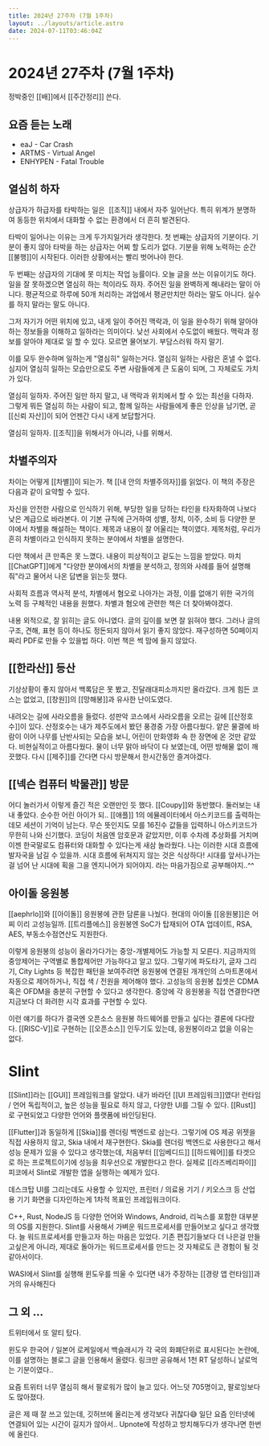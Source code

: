 ```yaml
---
title: 2024년 27주차 (7월 1주차)
layout: ../layouts/article.astro
date: 2024-07-11T03:46:04Z
---
```


# 2024년 27주차 (7월 1주차)

정박중인 [[배]]에서 [[주간정리]] 쓴다.

## 요즘 듣는 노래

- eaJ - Car Crash
- ARTMS - Virtual Angel
- ENHYPEN - Fatal Trouble

## 열심히 하자

상급자가 하급자를 타박하는 일은  [[조직]] 내에서 자주 일어난다. 특히 위계가 분명하여 동등한 위치에서 대화할 수 없는 환경에서 더 흔히 발견된다.

타박이 일어나는 이유는 크게 두가지일거라 생각한다. 첫 번째는 상급자의 기분이다. 기분이 좋지 않아 타박을 하는 상급자는 어찌 할 도리가 없다. 기분을 위해 노력하는 순간 [[불행]]이 시작된다. 이러한 상황에서는 빨리 벗어나야 한다.

두 번째는 상급자의 기대에 못 미치는 작업 능률이다. 오늘 글을 쓰는 이유이기도 하다. 일을 잘 못하겠으면 열심히 하는 척이라도 하자. 주어진 일을 완벽하게 해내라는 말이 아니다. 평균적으로 하루에 50개 처리하는 과업에서 평균만치만 하라는 말도 아니다. 실수를 하지 말라는 말도 아니다.

그저 자기가 어떤 위치에 있고, 내게 일이 주어진 맥락과, 이 일을 완수하기 위해 알아야 하는 정보들을 이해하고 일하라는 의미이다. 낮선 사회에서 수도없이 배웠다. 맥락과 정보를 알아야 제대로 일 할 수 있다. 모르면 물어보기. 부담스러워 하지 말기.

이를 모두 완수하며 일하는게 "열심히" 일하는거다. 열심히 일하는 사람은 혼낼 수 없다. 심지어 열심히 일하는 모습만으로도 주변 사람들에게 큰 도움이 되며, 그 자체로도 가치가 있다.

열심히 일하자. 주어진 일만 하지 말고, 내 맥락과 위치에서 할 수 있는 최선을 다하자. 그렇게 뭐든 열심히 하는 사람이 되고, 함께 일하는 사람들에게 좋은 인상을 남기면, 곧 [[신뢰 자산]]이 되어 언젠간 다시 내게 보답할거다.

열심히 일하자. [[조직]]을 위해서가 아니라, 나를 위해서.

## 차별주의자

차이는 어떻게 [[차별]]이 되는가. 책 [[내 안의 차별주의자]]를 읽었다. 이 책의 주장은 다음과 같이 요약할 수 있다.

자신을 안전한 사람으로 인식하기 위해, 부당한 일을 당하는 타인을 타자화하여 나보다 낮은 계급으로 바라본다.
이 기본 규칙에 근거하여 성별, 정치, 이주, 소비 등 다양한 분야에서 차별을 해설하는 책이다. 제목과 내용이 잘 어울리는 책이였다. 제목처럼, 우리가 흔히 차별이라고 인식하지 못하는 분야에서 차별을 설명한다.

다만 책에서 큰 만족은 못 느꼈다. 내용이 피상적이고 겉도는 느낌을 받았다. 마치 [[ChatGPT]]에게 "다양한 분야에서의 차별을 분석하고, 정의와 사례를 들어 설명해줘"라고 물어서 나온 답변을 읽는듯 했다.

사회적 흐름과 역사적 분석, 차별에서 혐오로 나아가는 과정, 이를 없애기 위한 국가의 노력 등 구체적인 내용을 원했다. 차별과 혐오에 관련한 책은 더 찾아봐야겠다.

내용 외적으로, 잘 읽히는 글도 아니였다. 글의 깊이를 보면 잘 읽혀야 했다. 그러나 글의 구조, 견해, 표현 등이 하나도 정돈되지 않아서 읽기 좋지 않았다. 재구성하면 50페이지짜리 PDF로 만들 수 있을법 하다. 이번 책은 썩 맘에 들지 않았다.

## [[한라산]] 등산

기상상황이 좋지 않아서 백록담은 못 봤고, 진달래대피소까지만 올라갔다. 크게 힘든 코스는 없었고, [[창원]]의 [[망해봉]]과 유사한 난이도였다.

내려오는 길에 사라오름을 들렀다. 성판악 코스에서 사라오름을 오르는 길에 [[산정호수]]이 있다. 산정호수는 내가 제주도에서 봤던 풍경중 가장 아름다웠다. 얕은 물결에 바람이 이어 나무를 난반사되는 모습을 보니, 어린이 만화영화 속 한 장면에 온 것만 같았다. 비현실적이고 아름다웠다. 물이 너무 맑아 바닥이 다 보였는데, 어떤 방해물 없이 깨끗했다. 다시 [[제주]]를 간다면 다시 방문해서 한시간동안 즐겨야겠다.

## [[넥슨 컴퓨터 박물관]] 방문

어디 놀러가서 이렇게 즐긴 적은 오랜만인 듯 했다. [[Coupy]]와 동반했다. 둘러보는 내내 좋았다. 순수한 어린 아이가 되.. [[애플]] 1의 에뮬레이터에서 아스키코드를 출력하는 데모 세션이 기억이 남는다. 무슨 뜻인지도 모를 16진수 값들을 입력하니 아스키코드가 무한히 나와 신기했다. 코딩이 처음엔 암호문과 같았지만, 이후 수차례 추상화를 거치며 이젠 한국말로도 컴퓨터와 대화할 수 있다는게 새삼 놀라웠다. 나는 이러한 시대 흐름에 발자국을 남길 수 있을까. 시대 흐름에 뒤쳐지지 않는 것은 식상하다! 시대를 앞서나가는걸 넘어 난 시대에 획을 그을 엔지니어가 되어야지. 라는 마음가짐으로 공부해야지..^^

## 아이돌 응원봉

[[aephrlo]]와 [[아이돌]] 응원봉에 관한 담론을 나눴다. 현대의 아이돌 [[응원봉]]은 어찌 이리 고성능일까. [[트리플에스]] 응원봉엔 SoC가 탑재되어 OTA 업데이트, RSA, AES, 부동소수점연산도 지원한다.

이렇게 응원봉의 성능이 올라가다가는 중앙-개별제어도 가능할 지 모른다. 지금까지의 중앙제어는 구역별로 통합제어만 가능하다고 알고 있다. 그렇기에 파도타기, 글자 그리기, City Lights 등 복잡한 패턴을 보여주려면 응원봉에 연결된 개개인의 스마트폰에서 자동으로 제어하거나, 직접 색 / 전원을 제어해야 했다.
고성능의 응원봉 칩셋은 CDMA 혹은 OFDM을 충분히 구현할 수 있다고 생각한다. 중앙에 각 응원봉을 직접 연결한다면 지금보다 더 화려한 시각 효과를 구현할 수 있다.

이런 얘기를 하다가 결국엔 오픈소스 응원봉 하드웨어를 만들고 싶다는 결론에 다다랐다. [[RISC-V]]로 구현하는 [[오픈소스]] 인두기도 있는데, 응원봉이라고 없을 이유는 없다.

# Slint

[[Slint]]라는 [[GUI]] 프레임워크를 알았다. 내가 바라던 [[UI 프레임워크]]였다! 런타임 / 언어 독립적이고, 높은 성능을 필요로 하지 않고, 다양한 UI를 그릴 수 있다. [[Rust]]로 구현되었고 다양한 언어와 플랫폼에 바인딩된다.

[[Flutter]]과 동일하게 [[Skia]]를 렌더링 백엔드로 삼는다. 그렇기에 OS 제공 위젯을 직접 사용하지 않고, Skia 내에서 재구현한다. Skia를 렌더링 백엔드로 사용한다고 해서 성능 문제가 있을 수 있다고 생각했는데, 처음부터 [[임베디드]] [[하드웨어]]를 타겟으로 하는 프로젝트이기에 성능을 최우선으로 개발한다고 한다. 실제로 [[라즈베리파이]] 피코에서 Slint로 개발한 앱을 실행하는 예제가 있다.

데스크탑 UI를 그리는데도 사용할 수 있지만, 프린터 / 의료용 기기 / 키오스크 등 산업용 기기 화면을 디자인하는게 1차적 목표인 프레임워크이다.

C++, Rust, NodeJS 등 다양한 언어와 Windows, Android, 리눅스를 포함한 대부분의 OS를 지원한다.
Slint를 사용해서 가벼운 워드프로세서를 만들어보고 싶다고 생각했다. 늘 워드프로세서를 만들고자 하는 마음은 있었다. 기존 편집기들보다 더 나은걸 만들고싶은게 아니라, 제대로 돌아가는 워드프로세서를 만드는 것 자체로도 큰 경험이 될 것 같아서이다. 

WASI에서 Slint를 실행해 윈도우를 띄울 수 있다면 내가 주장하는 [[경량 앱 런타임]]과 거의 유사해진다

## 그 외 ...

트위터에서 또 알티 탔다.

윈도우 한국어 / 일본어 로케일에서 백슬래시가 각 국의 화폐단위로 표시된다는 논란에, 이를 설명하는 블로그 글을 인용해서 올렸다. 링크만 공유해서 1천 RT 달성하니 날로먹는 기분이였다..

요즘 트위터 너무 열심히 해서 팔로워가 많이 늘고 있다. 어느덧 705명이고, 팔로잉보다도 많아졌다.

글은 제 때 잘 쓰고 있는데, 깃허브에 올리는게 생각보다 귀찮다😅 일단 요즘 인터넷에 연결되어 있는 시간이 길지가 않아서.. Upnote에 작성하고 방치해두다가 생각나면 한번에 올린다.
